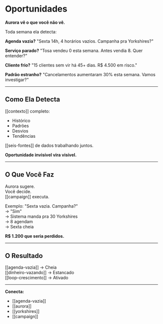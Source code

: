 # Oportunidades

**Aurora vê o que você não vê.**

Toda semana ela detecta:

**Agenda vazia?**
"Sexta 14h, 4 horários vazios. Campanha pra Yorkshires?"

**Serviço parado?**
"Tosa vendeu 0 esta semana. Antes vendia 8. Quer entender?"

**Cliente frio?**
"15 clientes sem vir há 45+ dias. R$ 4.500 em risco."

**Padrão estranho?**
"Cancelamentos aumentaram 30% esta semana. Vamos investigar?"

---

## Como Ela Detecta

[[contexto]] completo:
- Histórico
- Padrões
- Desvios
- Tendências

[[seis-fontes]] de dados trabalhando juntos.

**Oportunidade invisível vira visível.**

---

## O Que Você Faz

Aurora sugere.  
Você decide.  
[[campaign]] executa.

Exemplo:
"Sexta vazia. Campanha?"  
→ "Sim"  
→ Sistema manda pra 30 Yorkshires  
→ 8 agendam  
→ Sexta cheia

**R$ 1.200 que seria perdidos.**

---

## O Resultado

[[agenda-vazia]] → Cheia  
[[dinheiro-vazando]] → Estancado  
[[loop-crescimento]] → Ativado

---

**Conecta:**
- [[agenda-vazia]]
- [[aurora]]
- [[yorkshires]]
- [[campaign]]
